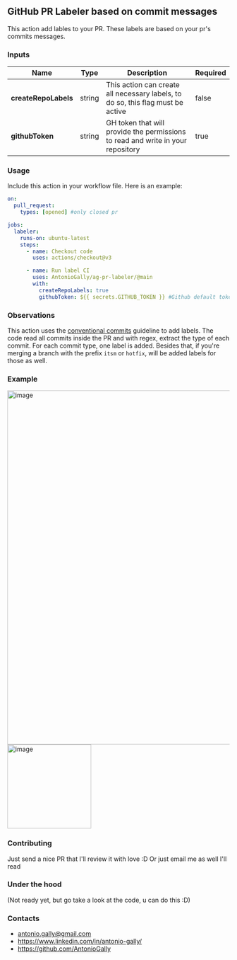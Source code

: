 ## GitHub PR Labeler based on commit messages

This action add lables to your PR. These labels are based on your pr's commits messages.

### Inputs

| **Name**             | Type   | Description                                                                                               | Required |
|----------------------|--------|-----------------------------------------------------------------------------------------------------------|----------|
| **createRepoLabels** | string | This action can create all necessary labels, to do so, this flag must be active                                                   | false     |
| **githubToken**      | string | GH token that will provide the permissions to read and write in your repository                           | true     |


### Usage
Include this action in your workflow file. Here is an example:

```yml
on:
  pull_request:
    types: [opened] #only closed pr

jobs:
  labeler:
    runs-on: ubuntu-latest
    steps:
      - name: Checkout code
        uses: actions/checkout@v3

      - name: Run label CI
        uses: AntonioGally/ag-pr-labeler/@main
        with:
          createRepoLabels: true
          githubToken: ${{ secrets.GITHUB_TOKEN }} #Github default token, PATs are recomended
```

### Observations
This action uses the [conventional commits](https://www.conventionalcommits.org/en/v1.0.0/) guideline to add labels. The code read all commits inside the PR and with regex, extract the type of each commit. For each commit type, one label is added. Besides that, if you're merging a branch with the prefix `itsm` or `hotfix`, will be added labels for those as well. 

### Example

<img width="800" alt="image" src="https://github.com/AntonioGally/ag-pr-labeler/assets/68209906/cda7e0cb-7c02-46de-8055-4ef1c5fc96ad">
<br/>
<img width="190" alt="image" src="https://github.com/AntonioGally/ag-pr-labeler/assets/68209906/88daca4a-0e5b-46e1-8429-ac8fe8fcc2dc">

### Contributing
Just send a nice PR that I'll review it with love :D Or just email me as well I'll read

### Under the hood
(Not ready yet, but go take a look at the code, u can do this :D)

### Contacts

 - antonio.gally@gmail.com
 - https://www.linkedin.com/in/antonio-gally/
 - https://github.com/AntonioGally